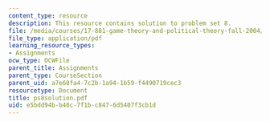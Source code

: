 ```yaml
---
content_type: resource
description: This resource contains solution to problem set 8.
file: /media/courses/17-881-game-theory-and-political-theory-fall-2004/e5bdd94bb40c7f1bc8476d5407f3cb1d_ps8solution.pdf
file_type: application/pdf
learning_resource_types:
- Assignments
ocw_type: OCWFile
parent_title: Assignments
parent_type: CourseSection
parent_uid: a7e68fa4-7c2b-1a94-1b59-f4490719cec3
resourcetype: Document
title: ps8solution.pdf
uid: e5bdd94b-b40c-7f1b-c847-6d5407f3cb1d
---
```

